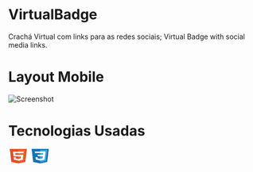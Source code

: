 # VirtualBadge
Crachá Virtual com links para as redes sociais; Virtual Badge with social media links.

# Layout Mobile

![Screenshot](https://github.com/NicolasFiorese/VirtualBadge/blob/main/images/screenshot.png)

# Tecnologias Usadas

<img align="center" alt="Nico-HTML" height="30" width="40" src="https://raw.githubusercontent.com/devicons/devicon/master/icons/html5/html5-original.svg">
  <img align="center" alt="Nico-CSS" height="30" width="40" src="https://raw.githubusercontent.com/devicons/devicon/master/icons/css3/css3-original.svg">
